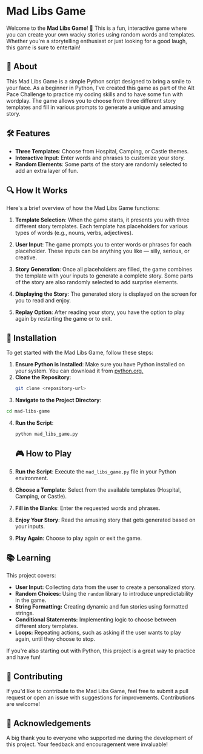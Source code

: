 # Mad Libs Game

Welcome to the **Mad Libs Game**! 🎉 This is a fun, interactive game where you can create your own wacky stories using random words and templates. Whether you're a storytelling enthusiast or just looking for a good laugh, this game is sure to entertain!

## 📜 About

This Mad Libs Game is a simple Python script designed to bring a smile to your face. As a beginner in Python, I've created this game as part of the Alt Pace Challenge to practice my coding skills and to have some fun with wordplay. The game allows you to choose from three different story templates and fill in various prompts to generate a unique and amusing story.

## 🛠️ Features

- **Three Templates**: Choose from Hospital, Camping, or Castle themes.
- **Interactive Input**: Enter words and phrases to customize your story.
- **Random Elements**: Some parts of the story are randomly selected to add an extra layer of fun.

## 🔍 How It Works

Here's a brief overview of how the Mad Libs Game functions:

1. **Template Selection**: When the game starts, it presents you with three different story templates. Each template has placeholders for various types of words (e.g., nouns, verbs, adjectives).

2. **User Input**: The game prompts you to enter words or phrases for each placeholder. These inputs can be anything you like — silly, serious, or creative.

3. **Story Generation**: Once all placeholders are filled, the game combines the template with your inputs to generate a complete story. Some parts of the story are also randomly selected to add surprise elements.

4. **Displaying the Story**: The generated story is displayed on the screen for you to read and enjoy.

5. **Replay Option**: After reading your story, you have the option to play again by restarting the game or to exit.

## 🧩 Installation

To get started with the Mad Libs Game, follow these steps:

1. **Ensure Python is Installed**: Make sure you have Python installed on your system. You can download it from [python.org.](https://www.python.org)
2. **Clone the Repository**:
   ```bash
   git clone <repository-url>
3. **Navigate to the Project Directory**:
```bash
cd mad-libs-game
```
4. **Run the Script**:
   ```bash
   python mad_libs_game.py
   ```
   ## 🎮 How to Play

1. **Run the Script**: Execute the `mad_libs_game.py` file in your Python environment.
2. **Choose a Template**: Select from the available templates (Hospital, Camping, or Castle).
3. **Fill in the Blanks**: Enter the requested words and phrases.
4. **Enjoy Your Story**: Read the amusing story that gets generated based on your inputs.
5. **Play Again**: Choose to play again or exit the game.

## 📚 Learning

This project covers:

- **User Input:** Collecting data from the user to create a personalized story.
- **Random Choices:** Using the `random` library to introduce unpredictability in the game.
- **String Formatting:** Creating dynamic and fun stories using formatted strings.
- **Conditional Statements:** Implementing logic to choose between different story templates.
- **Loops:** Repeating actions, such as asking if the user wants to play again, until they choose to stop.

If you're also starting out with Python, this project is a great way to practice and have fun!

## 🤝 Contributing

If you'd like to contribute to the Mad Libs Game, feel free to submit a pull request or open an issue with suggestions for improvements. Contributions are welcome!

## 🎉 Acknowledgements

A big thank you to everyone who supported me during the development of this project. Your feedback and encouragement were invaluable!


